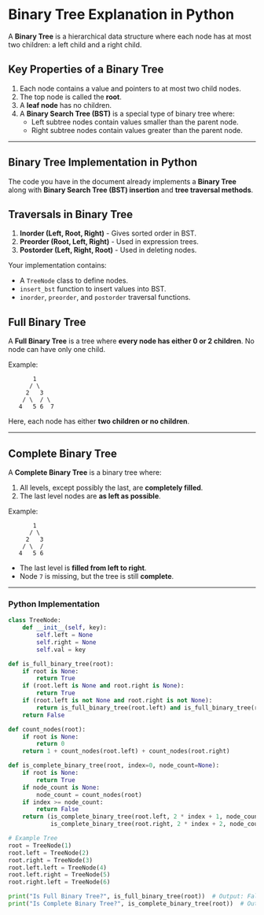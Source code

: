 # Binary Tree Explanation in Python

A **Binary Tree** is a hierarchical data structure where each node has at most two children: a left child and a right child.

## **Key Properties of a Binary Tree**
1. Each node contains a value and pointers to at most two child nodes.
2. The top node is called the **root**.
3. A **leaf node** has no children.
4. A **Binary Search Tree (BST)** is a special type of binary tree where:
   - Left subtree nodes contain values smaller than the parent node.
   - Right subtree nodes contain values greater than the parent node.

---

## **Binary Tree Implementation in Python**
The code you have in the document already implements a **Binary Tree** along with **Binary Search Tree (BST) insertion** and **tree traversal methods**.

## **Traversals in Binary Tree**
1. **Inorder (Left, Root, Right)** - Gives sorted order in BST.
2. **Preorder (Root, Left, Right)** - Used in expression trees.
3. **Postorder (Left, Right, Root)** - Used in deleting nodes.

Your implementation contains:
- A `TreeNode` class to define nodes.
- `insert_bst` function to insert values into BST.
- `inorder`, `preorder`, and `postorder` traversal functions.

## **Full Binary Tree**

A **Full Binary Tree** is a tree where **every node has either 0 or 2 children**. No node can have only one child.

Example:
```
       1
      / \
     2   3
    / \  / \
   4   5 6  7
```
Here, each node has either **two children or no children**.

---

## **Complete Binary Tree**

A **Complete Binary Tree** is a binary tree where:
1. All levels, except possibly the last, are **completely filled**.
2. The last level nodes are **as left as possible**.

Example:
```
       1
      / \
     2   3
    / \  /
   4   5 6
```

- The last level is **filled from left to right**.
- Node `7` is missing, but the tree is still **complete**.

---

### **Python Implementation**

```python
class TreeNode:
    def __init__(self, key):
        self.left = None
        self.right = None
        self.val = key

def is_full_binary_tree(root):
    if root is None:
        return True
    if (root.left is None and root.right is None):
        return True
    if (root.left is not None and root.right is not None):
        return is_full_binary_tree(root.left) and is_full_binary_tree(root.right)
    return False

def count_nodes(root):
    if root is None:
        return 0
    return 1 + count_nodes(root.left) + count_nodes(root.right)

def is_complete_binary_tree(root, index=0, node_count=None):
    if root is None:
        return True
    if node_count is None:
        node_count = count_nodes(root)
    if index >= node_count:
        return False
    return (is_complete_binary_tree(root.left, 2 * index + 1, node_count) and
            is_complete_binary_tree(root.right, 2 * index + 2, node_count))

# Example Tree
root = TreeNode(1)
root.left = TreeNode(2)
root.right = TreeNode(3)
root.left.left = TreeNode(4)
root.left.right = TreeNode(5)
root.right.left = TreeNode(6)

print("Is Full Binary Tree?", is_full_binary_tree(root))  # Output: False
print("Is Complete Binary Tree?", is_complete_binary_tree(root))  # Output: True
```